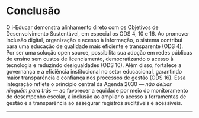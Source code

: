 # Conclusão

O i-Educar demonstra alinhamento direto com os Objetivos de Desenvolvimento Sustentável, em especial os ODS 4, 10 e 16. Ao promover inclusão digital, organização e acesso à informação, o sistema contribui para uma educação de qualidade mais eficiente e transparente (ODS 4). Por ser uma solução open source, possibilita sua adoção em redes públicas de ensino sem custos de licenciamento, democratizando o acesso à tecnologia e reduzindo desigualdades (ODS 10). Além disso, fortalece a governança e a eficiência institucional no setor educacional, garantindo maior transparência e confiança nos processos de gestão (ODS 16). Essa integração reflete o princípio central da Agenda 2030 — *não deixar ninguém para trás* — ao favorecer a equidade por meio do monitoramento de desempenho escolar, a inclusão ao ampliar o acesso a ferramentas de gestão e a transparência ao assegurar registros auditáveis e acessíveis.

---

